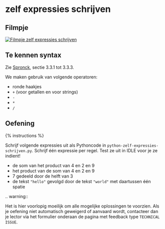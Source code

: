 # zelf expressies schrijven

## Filmpje
[![Filmpje zelf expressies schrijven](https://i9.ytimg.com/vi/-89-UK4Gqyw/mq2.jpg?sqp=CJzB7fMF&rs=AOn4CLBOLLWKrQ8xxFFz0EeWnZNzBrr4vw)](https://youtu.be/-89-UK4Gqyw)

## Te kennen syntax
Zie [Spronck](http://www.spronck.net/pythonbook/pythonboek.pdf), sectie 3.3.1 tot 3.3.3.

We maken gebruik van volgende operatoren:

* ronde haakjes
* `+` (voor getallen en voor strings)
* `-`
* `*`
* `/`

## Oefening
{% instructions %}

Schrijf volgende expressies uit als Pythoncode in `python-zelf-expressies-schrijven.py`. Schrijf één expressie per regel. Test ze uit in IDLE voor je ze indient!

- de som van het product van 4 en 2 en 9
- het product van de som van 4 en 2 en 9
- 7 gedeeld door de helft van 3
- de tekst `"hello"` gevolgd door de tekst `"world"` met daartussen één spatie

.. warning::

   Het is hier voorlopig moeilijk om alle mogelijke oplossingen te voorzien. Als je oefening niet automatisch geweigerd of aanvaard wordt, contacteer dan je lector via het formulier onderaan de pagina met feedback type `TECHNICAL ISSUE`.
